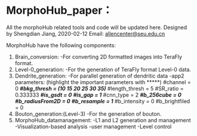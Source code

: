 # MorphoHub_paper： <Petabyte-Scale Multi-Morphometry of Single Neurons for Whole Brains>
All the morphoHub related tools and code will be updated here.
Designed by Shengdian Jiang, 2020-02-12
Email: allencenter@seu.edu.cn

MorphoHub have the following components:
1. Brain_conversion:
    -For converting 2D formatted images into TeraFly format.
2. Level-0_generation:
    -For the generation of TeraFly format Level-0 data.
3. Dendrite_generation:
    -For parallel generation of dendritic data
    -app2 parameters: (highlight the important parameters with *****)
        #channel = 0
        *****#bkg_thresh = (10 15 20 25 30 35)*****
        #length_thresh = 5
        #SR_ratio = 0.333333
        *****#is_gsdt = 0*****
        *****#is_gap = 1*****
        #cnn_type = 2
        *****#b_256cube = 0*****
        *****#b_radiusFrom2D = 0*****
        *****#b_resample = 1*****
        #b_intensity = 0
        #b_brightfiled = 0
4. Bouton_generation:(Level-3)
    -For the generation of bouton.
5. MorphoHub_datamanagement:
    -L1 and L2 generation and management
    -Visualization-based analysis
    -user management
    -Level control

